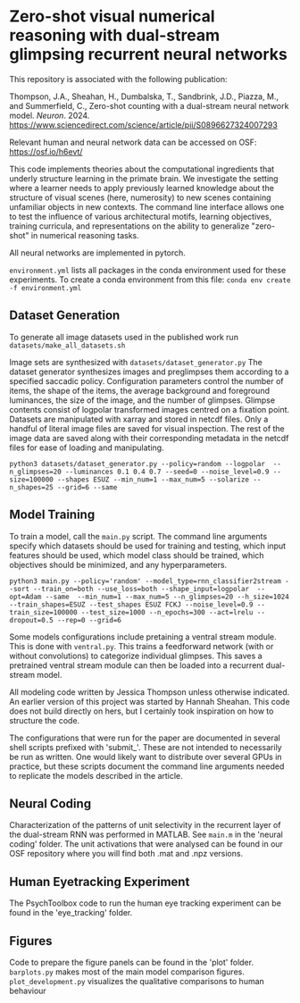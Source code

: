# Zero-shot visual numerical reasoning with dual-stream glimpsing recurrent neural networks

This repository is associated with the following publication: 

Thompson, J.A., Sheahan, H., Dumbalska, T., Sandbrink, J.D., Piazza, M., and Summerfield, C., Zero-shot counting with a dual-stream neural network model. _Neuron_. 2024.
https://www.sciencedirect.com/science/article/pii/S0896627324007293

Relevant human and neural network data can be accessed on OSF: https://osf.io/h6evt/

This code implements theories about the computational ingredients that underly 
structure learning in the primate brain. We investigate the setting where a
learner needs to apply previously learned knowledge about the structure of 
visual scenes (here, numerosity) to new scenes containing unfamiliar objects in
new contexts. The command line interface allows one to test the influence of
various architectural motifs, learning objectives, training curricula, and 
representations on the ability to generalize "zero-shot" in numerical reasoning 
tasks.

All neural networks are implemented in pytorch.

`environment.yml` lists all packages in the conda environment used for these 
experiments. To create a conda environment from this file: 
```conda env create -f environment.yml```

## Dataset Generation

To generate all image datasets used in the published work run `datasets/make_all_datasets.sh`

Image sets are synthesized with `datasets/dataset_generator.py`
The dataset generator synthesizes images and preglimpses them according to a 
specified saccadic policy. Configuration parameters control the number of items,
the shape of the items, the average background and foreground luminances, the
size of the image, and the number of glimpses. Glimpse contents consist of 
logpolar transformed images centred on a fixation point. Datasets are 
manipulated with xarray and stored in netcdf files. Only a handful of literal 
image files are saved for visual inspection. The rest of the image data are
saved along with their corresponding metadata in the netcdf files for ease of
loading and manipulating.

```python3 datasets/dataset_generator.py --policy=random --logpolar  --n_glimpses=20 --luminances 0.1 0.4 0.7 --seed=0 --noise_level=0.9 --size=100000 --shapes ESUZ --min_num=1 --max_num=5 --solarize --n_shapes=25 --grid=6 --same```


## Model Training

To train a model, call the `main.py` script. The command line arguments specify
which datasets should be used for training and testing, which input features
should be used, which model class should be trained, which objectives should be
minimized, and any hyperparameters. 

```python3 main.py --policy='random' --model_type=rnn_classifier2stream --sort --train_on=both --use_loss=both --shape_input=logpolar  --opt=Adam --same  --min_num=1 --max_num=5 --n_glimpses=20 --h_size=1024 --train_shapes=ESUZ --test_shapes ESUZ FCKJ --noise_level=0.9 --train_size=100000 --test_size=1000 --n_epochs=300 --act=lrelu --dropout=0.5 --rep=0 --grid=6```

Some models configurations include pretaining a ventral stream module. This is
done with `ventral.py`. This trains a feedforward network (with or without 
convolutions) to categorize individual glimpses. This saves a pretrained ventral 
stream module can then be loaded into a recurrent dual-stream model.

All modeling code written by Jessica Thompson unless otherwise indicated. An earlier 
version of this project was started by Hannah Sheahan. This code does not build 
directly on hers, but I certainly took inspiration on how to structure the code.

The configurations that were run for the paper are documented in several shell
scripts prefixed with 'submit_'. These are not intended to necessarily be run as
written. One would likely want to distribute over several GPUs in practice, but
these scripts document the command line arguments needed to replicate the
models described in the article.

## Neural Coding
Characterization of the patterns of unit selectivity in the recurrent layer of
the dual-stream RNN was performed in MATLAB. See `main.m` in the 'neural coding'
folder. The unit activations that were analysed can be found in our OSF
repository where you will find both .mat and .npz versions.

## Human Eyetracking Experiment
The PsychToolbox code to run the human eye tracking experiment can be found in
the 'eye_tracking' folder.

## Figures
Code to prepare the figure panels can be found in the 'plot' folder. 
`barplots.py` makes most of the main model comparison figures. 
`plot_development.py` visualizes the qualitative comparisons to human behaviour

